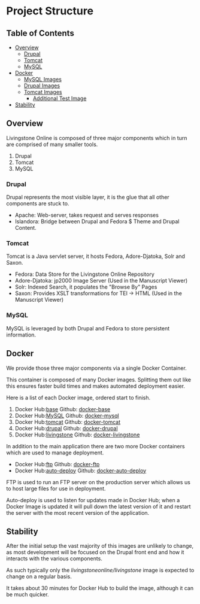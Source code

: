# Project Structure

## Table of Contents

* [Overview](#overview)
  * [Drupal](#drupal)
  * [Tomcat](#tomcat)
  * [MySQL](#mysql)
* [Docker](#docker)
  * [MySQL Images](#mysql-images)
  * [Drupal Images](#drupal-images)
  * [Tomcat Images](#tomcat-images)
    * [Additional Test Image](#additional-test-image)
* [Stability](#stability)

## Overview

Livingstone Online is composed of three major components which in turn are
comprised of many smaller tools.

1. Drupal
2. Tomcat
3. MySQL

### Drupal

Drupal represents the most visible layer, it is the glue that all other
components are stuck to.

* Apache: Web-server, takes request and serves responses
* Islandora: Bridge between Drupal and Fedora
$ Theme and Drupal Content.

### Tomcat

Tomcat is a Java servlet server, it hosts Fedora, Adore-Djatoka, Solr and Saxon.

* Fedora: Data Store for the Livingstone Online Repository
* Adore-Djatoka: jp2000 Image Server (Used in the Manuscript Viewer)
* Solr: Indexed Search, it populates the "Browse By" Pages
* Saxon: Provides XSLT transformations for TEI -> HTML (Used in the Manuscript Viewer)

### MySQL

MySQL is leveraged by both Drupal and Fedora to store persistent information. 

## Docker

We provide those three major components via a single Docker Container. 

This container is composed of many Docker images. Splitting them out like this
ensures faster build times and makes automated deployment easier.

Here is a list of each Docker image, ordered start to finish.

1. Docker Hub:[base](https://hub.docker.com/r/livingstoneonline/base) 
   Github: [docker-base](https://github.com/livingstoneonline/docker-base)
2. Docker Hub:[MySQL](https://hub.docker.com/r/livingstoneonline/mysql) 
   Github: [docker-mysql](https://github.com/livingstoneonline/docker-mysql)
3. Docker Hub:[tomcat](https://hub.docker.com/r/livingstoneonline/tomcat) 
   Github: [docker-tomcat](https://github.com/livingstoneonline/docker-tomcat)
4. Docker Hub:[drupal](https://hub.docker.com/r/livingstoneonline/drupal) 
   Github: [docker-drupal](https://github.com/livingstoneonline/docker-drupal)
5. Docker Hub:[livingstone](https://hub.docker.com/r/livingstoneonline/livingstone) 
   Github: [docker-livingstone](https://github.com/livingstoneonline/docker-livingstone)
   
In addition to the main application there are two more Docker containers which
are used to manage deployment.

* Docker Hub:[ftp](https://hub.docker.com/r/livingstoneonline/ftp) 
  Github: [docker-ftp](https://github.com/livingstoneonline/docker-ftp)
* Docker Hub:[auto-deploy](https://hub.docker.com/r/livingstoneonline/auto-deploy) 
  Github: [docker-auto-deploy](https://github.com/livingstoneonline/docker-auto-deploy)
 
FTP is used to run an FTP server on the production server which allows us to
host large files for use in deployment.

Auto-deploy is used to listen for updates made in Docker Hub; when a Docker
Image is updated it will pull down the latest version of it and restart the
server with the most recent version of the application.


## Stability

After the initial setup the vast majority of this images are unlikely to change,
as most development will be focused on the Drupal front end and how it interacts
with the various components.

As such typically only the *livingstoneonline/livingstone* image is expected to change on a regular basis.

It takes about 30 minutes for Docker Hub to build the image, although it can be much quicker.
